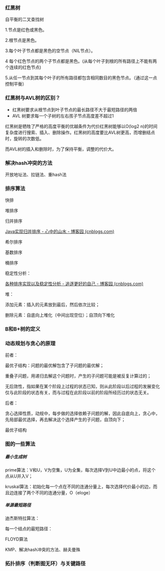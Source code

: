 ### 红黑树

自平衡的二叉查找树

1.节点是红色或黑色。

2.根节点是黑色。

3.每个叶子节点都是黑色的空节点（NIL节点）。

4 每个红色节点的两个子节点都是黑色。(从每个叶子到根的所有路径上不能有两个连续的红色节点)

5.从任一节点到其每个叶子的所有路径都包含相同数目的黑色节点。（通过这一点控制平衡）



### 红黑树与AVL树的区别？

- 红黑树要求从根节点到叶子节点的最长路径不大于最短路径的两倍
- AVL 树要求每一个子树的左右孩子节点高度差不超过1



红黑树是牺牲了严格的高度平衡的优越条件为代价红黑树能够以O(log2 n)的时间复杂度进行搜索、插入、删除操作。红黑树的高度要比AVL树更高，而增删结点时，旋转的次数低。

而AVL树的插入和删除时，为了保持平衡，调整的代价大。







### 解决hash冲突的方法

开放地址法、拉链法、重hash法



### 排序算法

快排

堆排序

归并排序

[Java实现归并排序 - 心中的山水 - 博客园 (cnblogs.com)](https://www.cnblogs.com/of-fanruice/p/7678801.html)

希尔排序

基数排序

桶排序

稳定性分析：

[各种排序实现以及稳定性分析 - 追逐更好的自己 - 博客园 (cnblogs.com)](https://www.cnblogs.com/inception6-lxc/p/9021389.html)



堆：

添加元素：插入的元素放到最后，然后依次比较；

删除元素：自底向上堆化（中间出现空位）；自顶向下堆化



### B和B+树的定义



### 动态规划与贪心的原理

前者：

最优子结构：问题的最优解包含了子问题的最优解；

重叠子问题，用递归去解这个问题时，产生的子问题可能是被反复计算过的；

无后效性，指如果在某个阶段上过程的状态已知，则从此阶段以后过程的发展变化仅与此阶段的状态有关，而与过程在此阶段以前的阶段所经历过的状态无关。

后者：

贪心选择性质，动规中，每步做的选择依赖子问题的解，因此自底向上，贪心中，先局部最优选择，再去解决这个选择产生的子问题，自顶向下；

最优子结构





### 图的一些算法

##### 最小生成树

prime算法：V和U，V为空集，U为全集，每次选择V到U中边最小的点，将这个点从U并入V；

kruskal算法：初始化每一个点在不同的连通分量上，每次选择代价最小的边，而且边连接了两个不同的连通分量，O（eloge）

##### 单源最短路径

迪杰斯特拉算法：

每一个结点的最短路径：

FLOYD算法



KMP、解决hash冲突的方法、赫夫曼殊



### 拓扑排序（判断图无环）与关键路径
